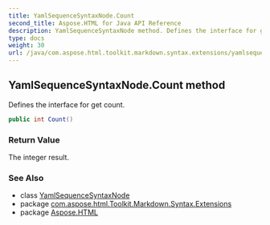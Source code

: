 ```yaml
---
title: YamlSequenceSyntaxNode.Count
second_title: Aspose.HTML for Java API Reference
description: YamlSequenceSyntaxNode method. Defines the interface for get count
type: docs
weight: 30
url: /java/com.aspose.html.toolkit.markdown.syntax.extensions/yamlsequencesyntaxnode/count/
---
```

## YamlSequenceSyntaxNode.Count method

Defines the interface for get count.

```java
public int Count()
```

### Return Value

The integer result.

### See Also

* class [YamlSequenceSyntaxNode](../)
* package [com.aspose.html.Toolkit.Markdown.Syntax.Extensions](../../yamlsequencesyntaxnode/)
* package [Aspose.HTML](../../../)
